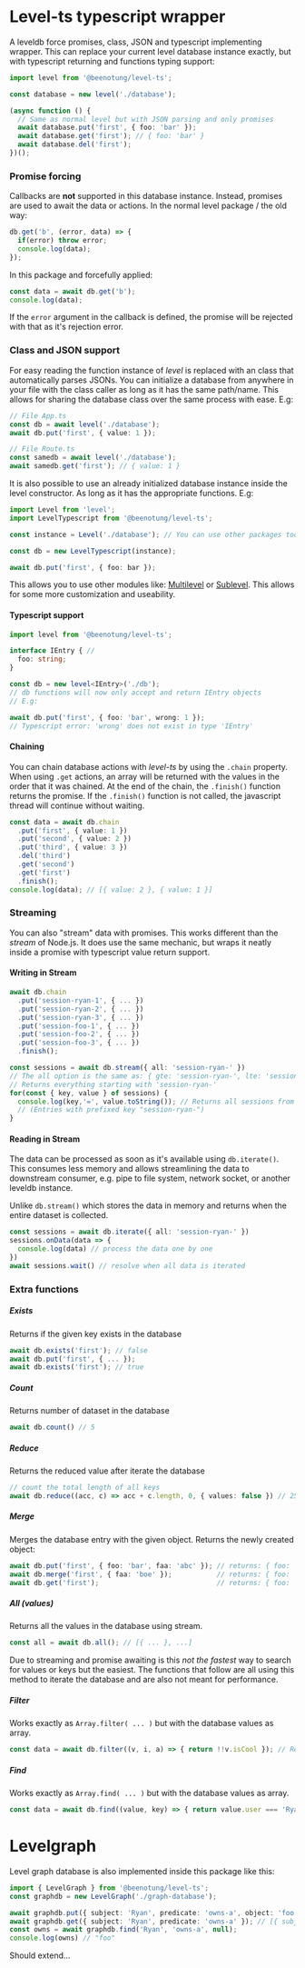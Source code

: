 # Level-ts typescript wrapper
A leveldb force promises, class, JSON and typescript implementing wrapper.
This can replace your current level database instance exactly, but with typescript returning and functions typing support:


```typescript
import level from '@beenotung/level-ts';

const database = new level('./database');

(async function () {
  // Same as normal level but with JSON parsing and only promises
  await database.put('first', { foo: 'bar' });
  await database.get('first'); // { foo: 'bar' }
  await database.del('first');
})();
```
### Promise forcing
Callbacks are **not** supported in this database instance. Instead, promises are used to await the data or actions.
In the normal level package / the old way:
```typescript
db.get('b', (error, data) => {
  if(error) throw error;
  console.log(data);
});
```
In this package and forcefully applied:
```typescript
const data = await db.get('b');
console.log(data);
```
If the `error` argument in the callback is defined, the promise will be rejected with that as it's rejection error.

### Class and JSON support
For easy reading the function instance of *level* is replaced with an class that automatically parses JSONs.
You can initialize a database from anywhere in your file with the class caller as long as it has the same path/name. This allows for sharing the database class over the same process with ease. E.g:
```typescript
// File App.ts
const db = await level('./database');
await db.put('first', { value: 1 });

// File Route.ts
const samedb = await level('./database');
await samedb.get('first'); // { value: 1 }
```
It is also possible to use an already initialized database instance inside the level constructor. As long as it has the appropriate functions. E.g:
```typescript
import Level from 'level';
import LevelTypescript from '@beenotung/level-ts';

const instance = Level('./database'); // You can use other packages too.

const db = new LevelTypescript(instance);

await db.put('first', { foo: bar });
```
This allows you to use other modules like: [Multilevel](https://www.npmjs.com/package/multilevel) or [Sublevel](https://www.npmjs.com/package/sublevel).
This allows for some more customization and useability.


#### Typescript support

```typescript
import level from '@beenotung/level-ts';

interface IEntry { //
  foo: string;
}

const db = new level<IEntry>('./db');
// db functions will now only accept and return IEntry objects
// E.g:

await db.put('first', { foo: 'bar', wrong: 1 });
// Typescript error: 'wrong' does not exist in type 'IEntry'
```

#### Chaining
You can chain database actions with *level-ts* by using the `.chain` property. When using `.get` actions, an array will be returned with the values in the order that it was chained. At the end of the chain, the `.finish()` function returns the promise. If the `.finish()` function is not called, the javascript thread will continue without waiting.

```typescript
const data = await db.chain
  .put('first', { value: 1 })
  .put('second', { value: 2 })
  .put('third', { value: 3 })
  .del('third')
  .get('second')
  .get('first')
  .finish();
console.log(data); // [{ value: 2 }, { value: 1 }]
```

### Streaming
You can also "stream" data with promises. This works different than the *stream* of Node.js. It does use the same mechanic, but wraps it neatly inside a promise with typescript value return support.

#### Writing in Stream
```typescript
await db.chain
  .put('session-ryan-1', { ... })
  .put('session-ryan-2', { ... })
  .put('session-ryan-3', { ... })
  .put('session-foo-1', { ... })
  .put('session-foo-2', { ... })
  .put('session-foo-3', { ... })
  .finish();

const sessions = await db.stream({ all: 'session-ryan-' }) 
// The all option is the same as: { gte: 'session-ryan-', lte: 'session-ryan-\xff' }
// Returns everything starting with 'session-ryan-'
for(const { key, value } of sessions) {
  console.log(key,'=', value.toString()); // Returns all sessions from ryan
  // (Entries with prefixed key "session-ryan-")
}
```

#### Reading in Stream
The data can be processed as soon as it's available using `db.iterate()`. This consumes less memory and allows streamlining the data to downstream consumer, e.g. pipe to file system, network socket, or another leveldb instance.

Unlike `db.stream()` which stores the data in memory and returns when the entire dataset is collected.
```typescript
const sessions = await db.iterate({ all: 'session-ryan-' })
sessions.onData(data => {
  console.log(data) // process the data one by one
})
await sessions.wait() // resolve when all data is iterated
```

### Extra functions

##### Exists
Returns if the given key exists in the database
```typescript 
await db.exists('first'); // false
await db.put('first', { ... });
await db.exists('first'); // true
```

##### Count
Returns number of dataset in the database
```typescript
await db.count() // 5
```

##### Reduce
Returns the reduced value after iterate the database
```typescript
// count the total length of all keys
await db.reduce((acc, c) => acc + c.length, 0, { values: false }) // 25
```

##### Merge
Merges the database entry with the given object. Returns the newly created object:
```typescript
await db.put('first', { foo: 'bar', faa: 'abc' }); // returns: { foo: 'bar', faa: 'abc' }
await db.merge('first', { faa: 'boe' });           // returns: { foo: 'bar', faa: 'boe' }
await db.get('first');                             // returns: { foo: 'bar', faa: 'boe' }
```

##### All (values)
Returns all the values in the database using stream.
```typescript
const all = await db.all(); // [{ ... }, ...]
```
Due to streaming and promise awaiting is this *not the fastest* way to search for values or keys but the easiest. The functions that follow are all using this method to iterate the database and are also not meant for performance.

##### Filter
Works exactly as `Array.filter( ... )` but with the database values as array.
```typescript
const data = await db.filter((v, i, a) => { return !!v.isCool }); // Returns all the objects that are cool
```

##### Find
Works exactly as `Array.find( ... )` but with the database values as array.
```typescript
const data = await db.find((value, key) => { return value.user === 'Ryan'}); // Finds the first object that has user value 'Ryan'
```
# Levelgraph
Level graph database is also implemented inside this package like this:
```typescript
import { LevelGraph } from '@beenotung/level-ts';
const graphdb = new LevelGraph('./graph-database');

await graphdb.put({ subject: 'Ryan', predicate: 'owns-a', object: 'foo' });
await graphdb.get({ subject: 'Ryan', predicate: 'owns-a' }); // [{ subject: 'Ryan', predicate: 'owns-a', object: 'foo' }]
const owns = await graphdb.find('Ryan', 'owns-a', null);
console.log(owns) // "foo"
```

Should extend...
